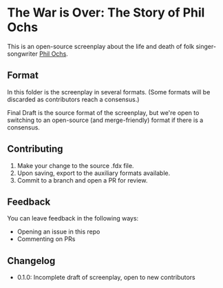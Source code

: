 # The War is Over: The Story of Phil Ochs

This is an open-source screenplay about the life and death of folk singer-songwriter [Phil Ochs](https://en.wikipedia.org/wiki/Phil_Ochs).

## Format

In this folder is the screenplay in several formats.  (Some formats will be discarded as contributors reach a consensus.)

Final Draft is the source format of the screenplay, but we're open to switching to an open-source (and merge-friendly) format if there is a consensus. 

## Contributing

1. Make your change to the source .fdx file.
2. Upon saving, export to the auxiliary formats available.
3. Commit to a branch and open a PR for review.

## Feedback

You can leave feedback in the following ways:

- Opening an issue in this repo
- Commenting on PRs

## Changelog

- 0.1.0: Incomplete draft of screenplay, open to new contributors
